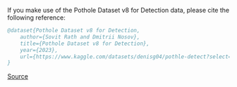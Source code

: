 If you make use of the Pothole Dataset v8 for Detection data, please cite the following reference:

``` bibtex 
@dataset{Pothole Dataset v8 for Detection,
	author={Sovit Rath and Dmitrii Nosov},
	title={Pothole Dataset v8 for Detection},
	year={2023},
	url={https://www.kaggle.com/datasets/denisg04/pothle-detect?select=separate_labels_given_frames.py}
}
```

[Source](https://www.kaggle.com/datasets/denisg04/pothle-detect?select=separate_labels_given_frames.py)